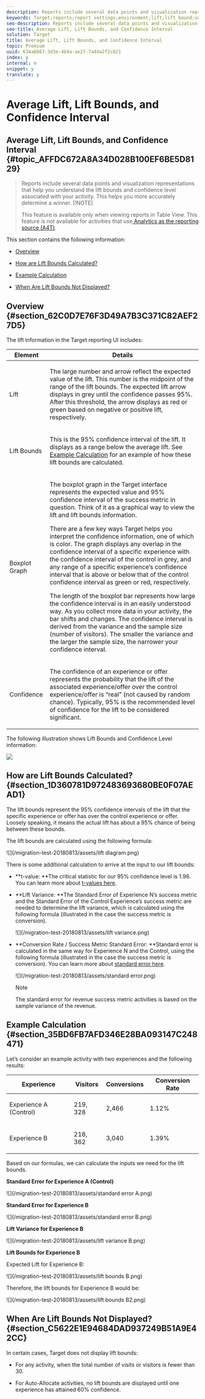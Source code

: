 ```yaml
---
description: Reports include several data points and visualization representations that help you understand the lift bounds and confidence level associated with your activity. This helps you more accurately determine a winner.
keywords: Target;reports;report settings;environment;lift;lift bound;variance;confidence;control
seo-description: Reports include several data points and visualization representations that help you understand the lift bounds and confidence level associated with your activity. This helps you more accurately determine a winner.
seo-title: Average Lift, Lift Bounds, and Confidence Interval
solution: Target
title: Average Lift, Lift Bounds, and Confidence Interval
topic: Premium
uuid: 634a8867-3d3e-4b9a-ae2f-7a44a2f2c621
index: y
internal: n
snippet: y
translate: y
---
```


# Average Lift, Lift Bounds, and Confidence Interval

## Average Lift, Lift Bounds, and Confidence Interval {#topic_AFFDC672A8A34D028B100EF6BE5D8129}
>Reports include several data points and visualization representations that help you understand the lift bounds and confidence level associated with your activity. This helps you more accurately determine a winner.
>[!NOTE]
>
>This feature is available only when viewing reports in Table View. This feature is not available for activities that use[ Analytics as the reporting source (A4T)](a4t.md#concept_7540C8C04259434AB6EE33B09F47A1DE). 



This section contains the following information: 


* [ Overview](average-lift-bounds-and-confidence-interval.md#section_62C0D7E76F3D49A7B3C371C82AEF27D5) 

* [ How are Lift Bounds Calculated?](average-lift-bounds-and-confidence-interval.md#section_1D360781D972483693680BE0F07AEAD1) 

* [ Example Calculation](average-lift-bounds-and-confidence-interval.md#section_35BD6FB7AFD346E28BA093147C248471) 

* [ When Are Lift Bounds Not Displayed?](average-lift-bounds-and-confidence-interval.md#section_C5622E1E94684DAD937249B51A9E42CC) 



## Overview {#section_62C0D7E76F3D49A7B3C371C82AEF27D5}

The lift information in the Target reporting UI includes: 



<table id="table_38374EAB34604728AB3495EBDB9078DB"> 
 <thead> 
  <tr> 
   <th colname="col1" class="entry"> Element </th> 
   <th colname="col2" class="entry"> Details </th> 
  </tr>
 </thead>
 <tbody> 
  <tr> 
   <td colname="col1"> <p>Lift </p> </td> 
   <td colname="col2"> <p>The large number and arrow reflect the expected value of the lift. This number is the midpoint of the range of the lift bounds. The expected lift arrow displays in grey until the confidence passes 95%. After this threshold, the arrow displays as red or green based on negative or positive lift, respectively. </p> </td> 
  </tr> 
  <tr> 
   <td colname="col1"> <p>Lift Bounds </p> </td> 
   <td colname="col2"> <p>This is the 95% confidence interval of the lift. It displays as a range below the average lift. See <a href="average-lift-bounds-and-confidence-interval.xml#topic_AFFDC672A8A34D028B100EF6BE5D8129/section_35BD6FB7AFD346E28BA093147C248471" format="dita" scope="local"> Example Calculation</a> for an example of how these lift bounds are calculated. </p> </td> 
  </tr> 
  <tr> 
   <td colname="col1"> <p>Boxplot Graph </p> </td> 
   <td colname="col2"> <p>The boxplot graph in the Target interface represents the expected value and 95% confidence interval of the success metric in question. Think of it as a graphical way to view the lift and lift bounds information. </p> <p>There are a few key ways Target helps you interpret the confidence information, one of which is color. The graph displays any overlap in the confidence interval of a specific experience with the confidence interval of the control in grey, and any range of a specific experience’s confidence interval that is above or below that of the control confidence interval as green or red, respectively. </p> <p>The length of the boxplot bar represents how large the confidence interval is in an easily understood way. As you collect more data in your activity, the bar shifts and changes. The confidence interval is derived from the variance and the sample size (number of visitors). The smaller the variance and the larger the sample size, the narrower your confidence interval. </p> </td> 
  </tr> 
  <tr> 
   <td colname="col1"> <p>Confidence </p> </td> 
   <td colname="col2"> <p>The confidence of an experience or offer represents the probability that the lift of the associated experience/offer over the control experience/offer is “real” (not caused by random chance). Typically, 95% is the recommended level of confidence for the lift to be considered significant. </p> </td> 
  </tr> 
 </tbody> 
</table>

The following illustration shows Lift Bounds and Confidence Level information: 

![](/migration-test-20180813/assets/lift-screenshot.png) 

## How are Lift Bounds Calculated? {#section_1D360781D972483693680BE0F07AEAD1}

The lift bounds represent the 95% confidence intervals of the lift that the specific experience or offer has over the control experience or offer. Loosely speaking, it means the actual lift has about a 95% chance of being between these bounds. 

The lift bounds are calculated using the following formula: 

![](/migration-test-20180813/assets/lift diagram.png) 

There is some additional calculation to arrive at the input to our lift bounds: 


* **t-value: **The critical statistic for our 95% confidence level is 1.96. You can learn more about [ t-values here](https://en.wikipedia.org/wiki/T-statistic). 

* **Lift Variance: **The Standard Error of Experience N’s success metric and the Standard Error of the Control Experience’s success metric are needed to determine the lift variance, which is calculated using the following formula (illustrated in the case the success metric is conversion). 

  ![](/migration-test-20180813/assets/lift variance.png) 

* **Conversion Rate / Success Metric Standard Error: **Standard error is calculated in the same way for Experience N and the Control, using the following formula (illustrated in the case the success metric is conversion). You can learn more about [ standard error here](https://en.wikipedia.org/wiki/Standard_error). 

  ![](/migration-test-20180813/assets/standard error.png) 


  >[!NOTE]
  >
  >The standard error for revenue success metric activities is based on the sample variance of the revenue.




## Example Calculation {#section_35BD6FB7AFD346E28BA093147C248471}

Let’s consider an example activity with two experiences and the following results: 



<table id="table_484C2AC096034CCDB1223D5216C28277"> 
 <thead> 
  <tr> 
   <th colname="col1" class="entry"> Experience </th> 
   <th colname="col2" class="entry"> Visitors </th> 
   <th colname="col3" class="entry"> Conversions </th> 
   <th colname="col4" class="entry"> Conversion Rate </th> 
  </tr>
 </thead>
 <tbody> 
  <tr> 
   <td colname="col1"> <p>Experience A (Control) </p> </td> 
   <td colname="col2"> <p>219, 328 </p> </td> 
   <td colname="col3"> <p>2,466 </p> </td> 
   <td colname="col4"> <p>1.12% </p> </td> 
  </tr> 
  <tr> 
   <td colname="col1"> <p>Experience B </p> </td> 
   <td colname="col2"> <p>218, 362 </p> </td> 
   <td colname="col3"> <p>3,040 </p> </td> 
   <td colname="col4"> <p>1.39% </p> </td> 
  </tr> 
 </tbody> 
</table>

Based on our formulas, we can calculate the inputs we need for the lift bounds. 

**Standard Error for Experience A (Control)** 

![](/migration-test-20180813/assets/standard error A.png) 

**Standard Error for Experience B** 

![](/migration-test-20180813/assets/standard error B.png) 

**Lift Variance for Experience B** 

![](/migration-test-20180813/assets/lift variance B.png) 

**Lift Bounds for Experience B** 

Expected Lift for Experience B: 

![](/migration-test-20180813/assets/lift bounds B.png) 

Therefore, the lift bounds for Experience B would be: 

![](/migration-test-20180813/assets/lift bounds B2.png) 

## When Are Lift Bounds Not Displayed? {#section_C5622E1E94684DAD937249B51A9E42CC}

In certain cases, Target does not display lift bounds: 


* For any activity, when the total number of visits or visitors is fewer than 30. 

* For Auto-Allocate activities, no lift bounds are displayed until one experience has attained 60% confidence. 


